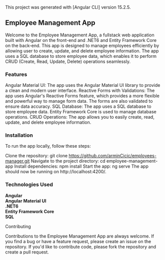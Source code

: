 

This project was generated with [Angular CLI] version 15.2.5.

## Employee Management App

Welcome to the Employee Management App, a fullstack web application built with Angular on the front-end and .NET6 and Entity Framework Core on the back-end. This app is designed to  manage  employees efficiently by allowing  user to create, update, and delete employee information. The app uses a SQL database to store employee data, which enables it to perform CRUD (Create, Read, Update, Delete) operations seamlessly.

### Features

Angular Material UI: The app uses the Angular Material UI library to provide a clean and modern user interface.
Reactive Forms with Validations: The app uses Angular's Reactive Forms feature, which provides a more flexible and powerful way to manage form data. The forms are also validated to ensure data accuracy.
SQL Database: The app uses a SQL database to store employee data. Entity Framework Core is used to manage database operations.
CRUD Operations: The app allows you to easily create, read, update, and delete employee information.

### Installation

To run the app locally, follow these steps:

Clone the repository: git clone https://github.com/arminCicic/employees-manager.git
Navigate to the project directory: cd employee-management-app
Install dependencies: npm install
Start the app: ng serve
The app should now be running on http://localhost:4200/.

### Technologies Used
**Angular**     
**Angular Material UI**   
**.NET6**  
**Entity Framework Core**   
**SQL**


Contributing

Contributions to the Employee Management App are always welcome. If you find a bug or have a feature request, please create an issue on the repository. If you'd like to contribute code, please fork the repository and create a pull request.
